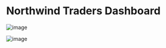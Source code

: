 # Northwind Traders Dashboard
![image](https://github.com/rashmi0007/Northwind-Traders-Dashboard/assets/87612040/7c0550a1-2a65-4ef5-ade4-15ee6aac8646)

![image](https://github.com/rashmi0007/Northwind-Traders-Dashboard/assets/87612040/02a408cf-4af3-4528-a95c-8daae3749d1e)
